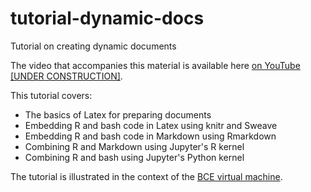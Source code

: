 # tutorial-dynamic-docs
Tutorial on creating dynamic documents

The video that accompanies this material is available here [on YouTube [UNDER CONSTRUCTION]]().

This tutorial covers:

* The basics of Latex for preparing documents
* Embedding R and bash code in Latex using knitr and Sweave
* Embedding R and bash code in Markdown using Rmarkdown
* Combining R and Markdown using Jupyter's R kernel
* Combining R and bash using Jupyter's Python kernel

The tutorial is illustrated in the context of the [BCE virtual machine](bce.berkeley.edu).
